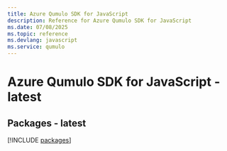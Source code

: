 ```yaml
---
title: Azure Qumulo SDK for JavaScript
description: Reference for Azure Qumulo SDK for JavaScript
ms.date: 07/08/2025
ms.topic: reference
ms.devlang: javascript
ms.service: qumulo
---
```

# Azure Qumulo SDK for JavaScript - latest
## Packages - latest
[!INCLUDE [packages](qumulo-index.md)]